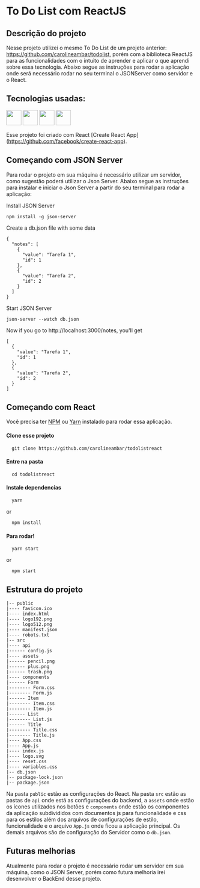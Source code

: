# To Do List com ReactJS

## Descrição do projeto

Nesse projeto utilizei o mesmo To Do List de um projeto anterior: https://github.com/carolineambar/todolist, porém com a biblioteca ReactJS para as funcionalidades com o intuito de aprender e aplicar o que aprendi sobre essa tecnologia. Abaixo segue as instruções para rodar a aplicação onde será necessário rodar no seu terminal o JSONServer como servidor e o React.

## Tecnologias usadas:

<img src="https://cdn.jsdelivr.net/gh/devicons/devicon/icons/html5/html5-original-wordmark.svg" width="40" height="40" /> <img src="https://cdn.jsdelivr.net/gh/devicons/devicon/icons/css3/css3-original-wordmark.svg" width="40" height="40" /> <img src="https://cdn.jsdelivr.net/gh/devicons/devicon/icons/javascript/javascript-original.svg" width="40" height="40" /> <img src="https://cdn.jsdelivr.net/gh/devicons/devicon/icons/react/react-original-wordmark.svg" width="40" height="40" />



Esse projeto foi criado com React [Create React App] (https://github.com/facebook/create-react-app).

## Começando com JSON Server 

Para rodar o projeto em sua máquina é necessário utilizar um servidor, como sugestão poderá utilizar o Json Server. Abaixo segue as instruções para instalar e iniciar o Json Server a partir do seu terminal para rodar a aplicação:

Install JSON Server

```
npm install -g json-server
```

Create a db.json file with some data

```
{
  "notes": [
    {
      "value": "Tarefa 1",
      "id": 1
    },
    {
      "value": "Tarefa 2",
      "id": 2
    }
  ]
}
```

Start JSON Server

```
json-server --watch db.json
```

Now if you go to http://localhost:3000/notes, you'll get

```
[
  {
    "value": "Tarefa 1",
    "id": 1
  },
  {
    "value": "Tarefa 2",
    "id": 2
  }
]
```

## Começando com React

Você precisa ter [NPM](https://nodejs.org/en/) ou [Yarn](https://yarnpkg.com/pt-BR/) instalado para rodar essa aplicação.

#### Clone esse projeto

```
  git clone https://github.com/carolineambar/todolistreact
```

#### Entre na pasta

```
  cd todolistreact
```

#### Instale dependencias

```
  yarn
```

or

```
  npm install
```

#### Para rodar!

```
  yarn start
```

or

```
  npm start
```

## Estrutura do projeto

```shell
|-- public
|---- favicon.ico
|---- index.html
|---- logo192.png
|---- logo512.png
|---- manifest.json
|---- robots.txt
|-- src
|---- api
|------ config.js
|---- assets
|------ pencil.png
|------ plus.png
|------ trash.png
|---- components
|------ Form
|-------- Form.css
|-------- Form.js
|------ Item
|-------- Item.css
|-------- Item.js
|------ List
|-------- List.js
|------ Title
|-------- Title.css
|-------- Title.js
|---- App.css
|---- App.js
|---- index.js
|---- logo.svg
|---- reset.css
|---- variables.css
|-- db.json
|-- package-lock.json
|-- package.json
```

Na pasta ```public``` estão as configurações do React.
Na pasta ```src``` estão as pastas de ```api``` onde está as configurações do backend, a ```assets``` onde estão os ícones utilizados nos botões e ```components``` onde estão os componentes da aplicação subdivididos com documentos js para funcionalidade e css para os estilos além dos arquivos de configurações de estilo, funcionalidade e o arquivo ```App.js``` onde ficou a aplicação principal.
Os demais arquivos são de configuração do Servidor como o ```db.json```.

## Futuras melhorias 

Atualmente para rodar o projeto é necessário rodar um servidor em sua máquina, como o JSON Server, porém como futura melhoria irei desenvolver o BackEnd desse projeto.

